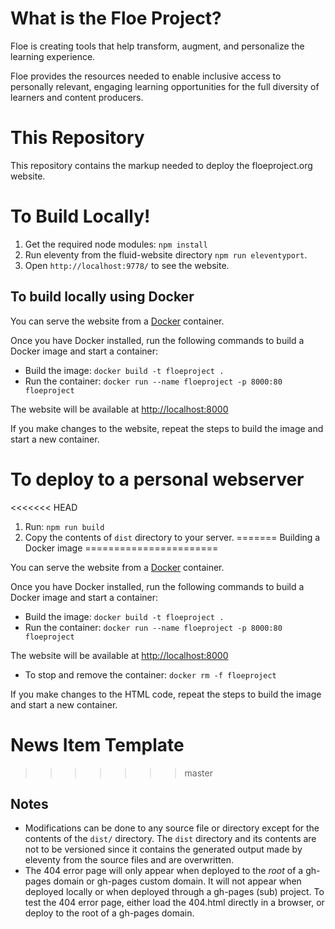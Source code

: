 # What is the Floe Project?

Floe is creating tools that help transform, augment, and personalize the learning experience.

Floe provides the resources needed to enable inclusive access to personally relevant, engaging learning opportunities
for the full diversity of learners and content producers.

# This Repository

This repository contains the markup needed to deploy the floeproject.org website.

# To Build Locally!

1. Get the required node modules: `npm install`
2. Run eleventy from the fluid-website directory `npm run eleventyport`.
3. Open `http://localhost:9778/` to see the website.

## To build locally using Docker

You can serve the website from a [Docker](https://docs.docker.com/get-docker) container.

Once you have Docker installed, run the following commands to build a Docker image and start a container:

* Build the image: `docker build -t floeproject .`
* Run the container: `docker run --name floeproject -p 8000:80 floeproject`

The website will be available at [http://localhost:8000](http://localhost:8000)

If you make changes to the website, repeat the steps to build the image and start a new container.

# To deploy to a personal webserver

<<<<<<< HEAD
1. Run: `npm run build`
2. Copy the contents of `dist` directory to your server.
=======
Building a Docker image
=======================

You can serve the website from a [Docker](https://docs.docker.com/get-docker) container.

Once you have Docker installed, run the following commands to build a Docker image and start a container:

* Build the image: `docker build -t floeproject .`
* Run the container: `docker run --name floeproject -p 8000:80 floeproject`

The website will be available at [http://localhost:8000](http://localhost:8000)

* To stop and remove the container: `docker rm -f floeproject`

If you make changes to the HTML code, repeat the steps to build the image and start a new container.


News Item Template
==================
>>>>>>> master

## Notes

- Modifications can be done to any source file or directory except for the contents of the `dist/` directory. The `dist`
  directory and its contents are not to be versioned since it contains the generated output made by eleventy from the
  source files and are overwritten.
- The 404 error page will only appear when deployed to the *root* of a gh-pages domain or gh-pages custom domain. It
  will not appear when deployed locally or when deployed through a gh-pages (sub) project. To test the 404 error page,
  either load the 404.html directly in a browser, or deploy to the root of a gh-pages domain.

